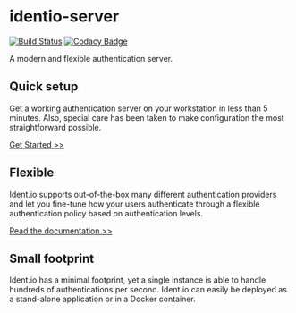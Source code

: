 # identio-server

[![Build Status](https://travis-ci.org/identio/identio-server.svg?branch=master)](https://travis-ci.org/identio/identio-server)
[![Codacy Badge](https://api.codacy.com/project/badge/Grade/6492f8836753496c8084f3974dc7c3a2)](https://www.codacy.com/app/identio/identio-server)

A modern and flexible authentication server.

## Quick setup

Get a working authentication server on your workstation in less than 5 minutes. Also, special care has been taken to make configuration the most straightforward possible.

[Get Started >>](https://identio.github.io/docs/identio-server/getting-started/)

## Flexible

Ident.io supports out-of-the-box many different authentication providers and let you fine-tune how your users authenticate through a flexible authentication policy based on authentication levels.

[Read the documentation >>](https://identio.github.io/docs/identio-server/reference/)

## Small footprint

Ident.io has a minimal footprint, yet a single instance is able to handle hundreds of authentications per second. Ident.io can easily be deployed as a stand-alone application or in a Docker container.